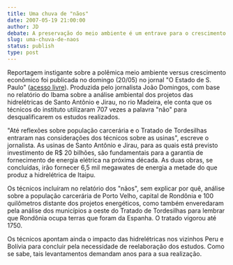 ```yaml
---
title: Uma chuva de "nãos"
date: 2007-05-19 21:00:00
author: JD
debate: A preservação do meio ambiente é um entrave para o crescimento da economia mundial?
slug: uma-chuva-de-naos
status: publish 
type: post
---
```


  
Reportagem instigante sobre a polêmica meio ambiente versus crescimento econômico foi publicada no domingo (20/05) no jornal "O Estado de S. Paulo" ([acesso livre](http://www.estado.com.br/editorias/2007/05/20/pol-1.93.11.20070520.16.1.xml)). Produzida pelo jornalista João Domingos, com base no relatório do Ibama sobre a análise ambiental dos projetos das hidrelétricas de Santo Antônio e Jirau, no rio Madeira, ele conta que os técnicos do instituto utilizaram 707 vezes a palavra "não" para desqualificarem os estudos realizados.  
  
"Até reflexões sobre população carcerária e o Tratado de Tordesilhas entraram nas considerações dos técnicos sobre as usinas", escreve o jornalista. As usinas de Santo Antônio e Jirau, para as quais está previsto investimento de R$ 20 bilhões, são fundamentais para a garantia de fornecimento de energia elétrica na próxima década. As duas obras, se concluídas, irão fornecer 6,5 mil megawates de energia a metade do que produz a hidrelétrica de Itaipu.  
  
Os técnicos incluíram no relatório dos "nãos", sem explicar por quê, análise sobre a população carcerária de Porto Velho, capital de Rondônia e 100 quilômetros distante dos projetos energéticos, como também enveredaram pela análise dos municípios a oeste do Tratado de Tordesilhas para lembrar que Rondônia ocupa terras que foram da Espanha. O tratado vigorou até 1750.  
  
Os técnicos apontam ainda o impacto das hidrelétricas nos vizinhos Peru e Bolívia para concluir pela necessidade de reelaboração dos estudos. Como se sabe, tais levantamentos demandam anos para a sua realização.
